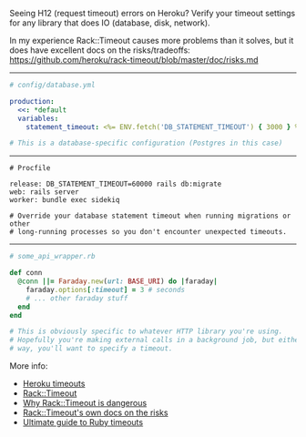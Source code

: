 Seeing H12 (request timeout) errors on Heroku? Verify your timeout settings for any library that does IO (database, disk, network).

In my experience Rack::Timeout causes more problems than it solves, but it does have excellent docs on the risks/tradeoffs: https://github.com/heroku/rack-timeout/blob/master/doc/risks.md

---

```yaml
# config/database.yml

production:
  <<: *default
  variables:
    statement_timeout: <%= ENV.fetch('DB_STATEMENT_TIMEOUT') { 3000 } %>

# This is a database-specific configuration (Postgres in this case)
```

---

```shell
# Procfile

release: DB_STATEMENT_TIMEOUT=60000 rails db:migrate
web: rails server
worker: bundle exec sidekiq

# Override your database statement timeout when running migrations or other
# long-running processes so you don't encounter unexpected timeouts.
```

---

```ruby
# some_api_wrapper.rb

def conn
  @conn ||= Faraday.new(url: BASE_URI) do |faraday|
    faraday.options[:timeout] = 3 # seconds
    # ... other faraday stuff
  end
end

# This is obviously specific to whatever HTTP library you're using.
# Hopefully you're making external calls in a background job, but either
# way, you'll want to specify a timeout.
```

More info:

- [Heroku timeouts](https://devcenter.heroku.com/articles/request-timeout)
- [Rack::Timeout](https://github.com/heroku/rack-timeout)
- [Why Rack::Timeout is dangerous](https://www.schneems.com/2017/02/21/the-oldest-bug-in-ruby-why-racktimeout-might-hose-your-server/)
- [Rack::Timeout's own docs on the risks](https://github.com/heroku/rack-timeout/blob/master/doc/risks.md)
- [Ultimate guide to Ruby timeouts](https://github.com/ankane/the-ultimate-guide-to-ruby-timeouts)
